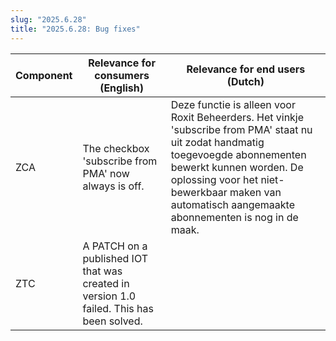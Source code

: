 ```yaml
---
slug: "2025.6.28"
title: "2025.6.28: Bug fixes"
---
```


| Component | Relevance for consumers (English)                                                        | Relevance for end users (Dutch)                                                                                                                                                                                                                                    |
| --------- | ---------------------------------------------------------------------------------------- | ------------------------------------------------------------------------------------------------------------------------------------------------------------------------------------------------------------------------------------------------------------------ |
| ZCA       | The checkbox 'subscribe from PMA' now always is off.                                     | Deze functie is alleen voor Roxit Beheerders. Het vinkje 'subscribe from PMA' staat nu uit zodat handmatig toegevoegde abonnementen bewerkt kunnen worden. De oplossing voor het niet-bewerkbaar maken van automatisch aangemaakte abonnementen is nog in de maak. |
| ZTC       | A PATCH on a published IOT that was created in version 1.0 failed. This has been solved. |                                                                                                                                                                                                                                                                    |
